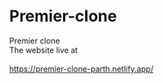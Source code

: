 # Premier-clone
Premier clone
<br>
The website live at
<br>
<br>
https://premier-clone-parth.netlify.app/